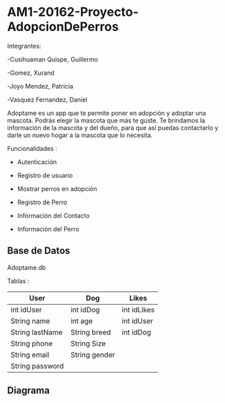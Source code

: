 # AM1-20162-Proyecto-AdopcionDePerros

Integrantes:

-Cusihuaman Quispe, Guillermo

-Gomez, Xurand

-Joyo Mendez, Patricia

-Vasquez Fernandez, Daniel

Adoptame es un app que te permite poner en adopción y adoptar una mascota. Podrás elegir la mascota que más te guste. Te brindamos la información de la mascota y del dueño, para que así puedas contactarlo y darle un nuevo hogar a la mascota que lo necesita.

Funcionalidades :

- Autenticación

- Registro de usuario

- Mostrar perros en adopción

- Registro de Perro

- Información del Contacto 

- Información del Perro

## Base de Datos 

Adoptame.db

Tablas : 

User            | Dog           | Likes  
------------    | ------------- | -------------
int idUser      | int idDog     | int idLikes 
String name     | int age       | int idUser
String lastName | String breed  | int idDog
String phone    | String Size   |
String email    | String gender | 
String password |              


## Diagrama 
